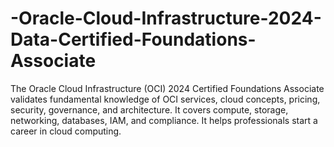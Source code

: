 # -Oracle-Cloud-Infrastructure-2024-Data-Certified-Foundations-Associate
The Oracle Cloud Infrastructure (OCI) 2024 Certified Foundations Associate validates fundamental knowledge of OCI services, cloud concepts, pricing, security, governance, and architecture. It covers compute, storage, networking, databases, IAM, and compliance. It helps professionals start a career in cloud computing.
